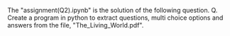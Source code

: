The "assignment(Q2).ipynb" is the solution of the following question.
Q. Create a program in python to extract questions, multi choice options and answers from the file, "The_Living_World.pdf".

